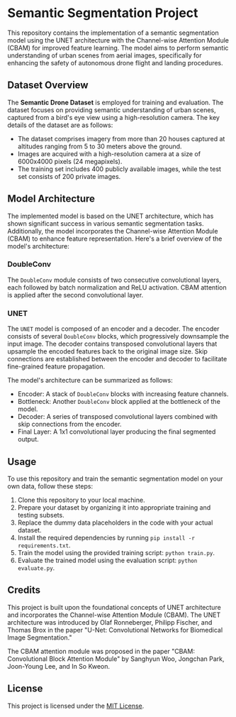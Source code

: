 # Semantic Segmentation Project

This repository contains the implementation of a semantic segmentation model using the UNET architecture with the Channel-wise Attention Module (CBAM) for improved feature learning. The model aims to perform semantic understanding of urban scenes from aerial images, specifically for enhancing the safety of autonomous drone flight and landing procedures.

## Dataset Overview

The **Semantic Drone Dataset** is employed for training and evaluation. The dataset focuses on providing semantic understanding of urban scenes, captured from a bird's eye view using a high-resolution camera. The key details of the dataset are as follows:

- The dataset comprises imagery from more than 20 houses captured at altitudes ranging from 5 to 30 meters above the ground.
- Images are acquired with a high-resolution camera at a size of 6000x4000 pixels (24 megapixels).
- The training set includes 400 publicly available images, while the test set consists of 200 private images.

## Model Architecture

The implemented model is based on the UNET architecture, which has shown significant success in various semantic segmentation tasks. Additionally, the model incorporates the Channel-wise Attention Module (CBAM) to enhance feature representation. Here's a brief overview of the model's architecture:

### DoubleConv

The `DoubleConv` module consists of two consecutive convolutional layers, each followed by batch normalization and ReLU activation. CBAM attention is applied after the second convolutional layer.

### UNET

The `UNET` model is composed of an encoder and a decoder. The encoder consists of several `DoubleConv` blocks, which progressively downsample the input image. The decoder contains transposed convolutional layers that upsample the encoded features back to the original image size. Skip connections are established between the encoder and decoder to facilitate fine-grained feature propagation.

The model's architecture can be summarized as follows:
- Encoder: A stack of `DoubleConv` blocks with increasing feature channels.
- Bottleneck: Another `DoubleConv` block applied at the bottleneck of the model.
- Decoder: A series of transposed convolutional layers combined with skip connections from the encoder.
- Final Layer: A 1x1 convolutional layer producing the final segmented output.

## Usage

To use this repository and train the semantic segmentation model on your own data, follow these steps:

1. Clone this repository to your local machine.
2. Prepare your dataset by organizing it into appropriate training and testing subsets.
3. Replace the dummy data placeholders in the code with your actual dataset.
4. Install the required dependencies by running `pip install -r requirements.txt`.
5. Train the model using the provided training script: `python train.py`.
6. Evaluate the trained model using the evaluation script: `python evaluate.py`.

## Credits

This project is built upon the foundational concepts of UNET architecture and incorporates the Channel-wise Attention Module (CBAM). The UNET architecture was introduced by Olaf Ronneberger, Philipp Fischer, and Thomas Brox in the paper "U-Net: Convolutional Networks for Biomedical Image Segmentation."

The CBAM attention module was proposed in the paper "CBAM: Convolutional Block Attention Module" by Sanghyun Woo, Jongchan Park, Joon-Young Lee, and In So Kweon.

## License

This project is licensed under the [MIT License](LICENSE).
